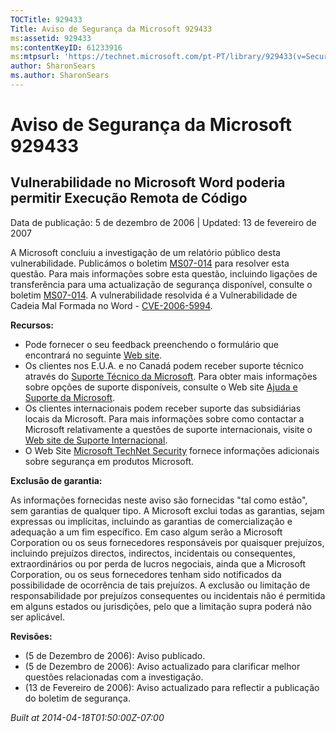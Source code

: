 ```yaml
---
TOCTitle: 929433
Title: Aviso de Segurança da Microsoft 929433
ms:assetid: 929433
ms:contentKeyID: 61233916
ms:mtpsurl: 'https://technet.microsoft.com/pt-PT/library/929433(v=Security.10)'
author: SharonSears
ms.author: SharonSears
---
```




Aviso de Segurança da Microsoft 929433
======================================

Vulnerabilidade no Microsoft Word poderia permitir Execução Remota de Código
----------------------------------------------------------------------------

Data de publicação: 5 de dezembro de 2006 | Updated: 13 de fevereiro de 2007

A Microsoft concluiu a investigação de um relatório público desta vulnerabilidade. Publicámos o boletim [MS07-014](http://technet.microsoft.com/security/bulletin/ms07-014) para resolver esta questão. Para mais informações sobre esta questão, incluindo ligações de transferência para uma actualização de segurança disponível, consulte o boletim [MS07-014](http://technet.microsoft.com/security/bulletin/ms07-014). A vulnerabilidade resolvida é a Vulnerabilidade de Cadeia Mal Formada no Word - [CVE-2006-5994](http://www.cve.mitre.org/cgi-bin/cvename.cgi?name=cve-2006-5994).

**Recursos:**

-   Pode fornecer o seu feedback preenchendo o formulário que encontrará no seguinte [Web site](https://support.microsoft.com/common/survey.aspx?scid=sw;en;1257&amp;showpage=1&amp;ws=technet&amp;sd=tech).
-   Os clientes nos E.U.A. e no Canadá podem receber suporte técnico através do [Suporte Técnico da Microsoft](http://go.microsoft.com/fwlink/?linkid=21131). Para obter mais informações sobre opções de suporte disponíveis, consulte o Web site [Ajuda e Suporte da Microsoft](http://support.microsoft.com/).
-   Os clientes internacionais podem receber suporte das subsidiárias locais da Microsoft. Para mais informações sobre como contactar a Microsoft relativamente a questões de suporte internacionais, visite o [Web site de Suporte Internacional](http://go.microsoft.com/fwlink/?linkid=21155).
-   O Web Site [Microsoft TechNet Security](http://go.microsoft.com/fwlink/?linkid=21132) fornece informações adicionais sobre segurança em produtos Microsoft.

**Exclusão de garantia:**

As informações fornecidas neste aviso são fornecidas "tal como estão", sem garantias de qualquer tipo. A Microsoft exclui todas as garantias, sejam expressas ou implícitas, incluindo as garantias de comercialização e adequação a um fim específico. Em caso algum serão a Microsoft Corporation ou os seus fornecedores responsáveis por quaisquer prejuízos, incluindo prejuízos directos, indirectos, incidentais ou consequentes, extraordinários ou por perda de lucros negociais, ainda que a Microsoft Corporation, ou os seus fornecedores tenham sido notificados da possibilidade de ocorrência de tais prejuízos. A exclusão ou limitação de responsabilidade por prejuízos consequentes ou incidentais não é permitida em alguns estados ou jurisdições, pelo que a limitação supra poderá não ser aplicável.

**Revisões:**

-   (5 de Dezembro de 2006): Aviso publicado.
-   (5 de Dezembro de 2006): Aviso actualizado para clarificar melhor questões relacionadas com a investigação.
-   (13 de Fevereiro de 2006): Aviso actualizado para reflectir a publicação do boletim de segurança.

*Built at 2014-04-18T01:50:00Z-07:00*
